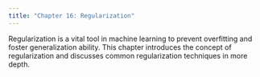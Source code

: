 ```yaml
---
title: "Chapter 16: Regularization"
---
```

Regularization is a vital tool in machine learning to prevent overfitting and foster generalization ability. This chapter introduces the concept of regularization and discusses common regularization techniques in more depth.